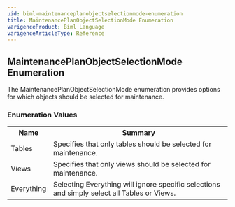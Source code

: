 ```yaml
---
uid: biml-maintenanceplanobjectselectionmode-enumeration
title: MaintenancePlanObjectSelectionMode Enumeration
varigenceProduct: Biml Language
varigenceArticleType: Reference
---
```


## MaintenancePlanObjectSelectionMode Enumeration<div class="LanguageSummary"><div class ="SummaryItem">The MaintenancePlanObjectSelectionMode enumeration provides options for which objects should be selected for maintenance.</div></div><div class="EnumValueGroup">### Enumeration Values<table id="EnumValue" class="MemberList"><tbody><tr><th class="MemberNameColumnHeader">Name</th><th class="MemberSummaryColumnHeader">Summary</th></tr><tr class="cd0"><td class="MemberName">Tables</td><td class="MemberSummary"><div class ="SummaryItem">Specifies that only tables should be selected for maintenance.</div> </td></tr><tr class="cd1"><td class="MemberName">Views</td><td class="MemberSummary"><div class ="SummaryItem">Specifies that only views should be selected for maintenance.</div> </td></tr><tr class="cd0"><td class="MemberName">Everything</td><td class="MemberSummary"><div class ="SummaryItem">Selecting Everything will ignore specific selections and simply select all Tables or Views.</div> </td></tr></tbody></table></div>